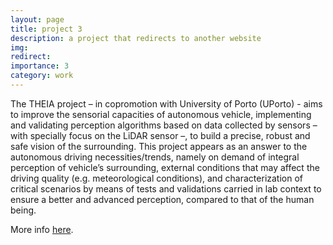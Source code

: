 ```yaml
---
layout: page
title: project 3
description: a project that redirects to another website
img: 
redirect: 
importance: 3
category: work
---
```


The THEIA project – in copromotion with University of Porto (UPorto) - aims to improve the sensorial capacities of autonomous vehicle, implementing and validating perception algorithms based on data collected by sensors – with specially focus on the LiDAR sensor –, to build a precise, robust and safe vision of the surrounding. This project appears as an answer to the autonomous driving necessities/trends, namely on demand of integral perception of vehicle’s surrounding, external conditions that may affect the driving quality (e.g. meteorological conditions), and characterization of critical scenarios by means of tests and validations carried in lab context to ensure a better and advanced perception, compared to that of the human being.

More info [here](https://vcmi.inesctec.pt/projects/theia).